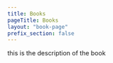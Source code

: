 ```yaml
---
title: Books
pageTitle: Books
layout: "book-page"
prefix_section: false
---
```


this is the description of the book